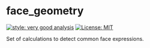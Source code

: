 # face_geometry

[![style: very good analysis][very_good_analysis_badge]][very_good_analysis_link]
[![License: MIT][license_badge]][license_link]

Set of calculations to detect common face expressions.

[license_badge]: https://img.shields.io/badge/license-MIT-blue.svg
[license_link]: https://opensource.org/licenses/MIT
[very_good_analysis_badge]: https://img.shields.io/badge/style-very_good_analysis-B22C89.svg
[very_good_analysis_link]: https://pub.dev/packages/very_good_analysis
